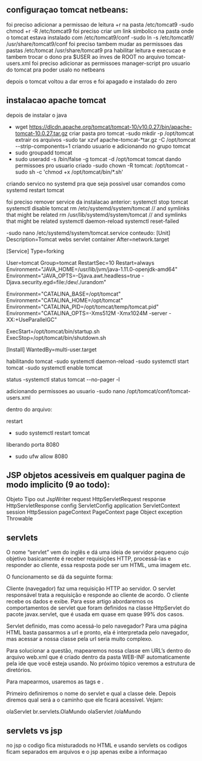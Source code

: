 ## configuraçao tomcat netbeans:
foi preciso adicionar a permissao de leitura +r na pasta /etc/tomcat9
-sudo chmod +r -R /etc/tomcat9
foi preciso criar um link simbolico na pasta onde o tomcat estava instalado com /etc/tomcat9/conf
-sudo ln -s /etc/tomcat9/ /usr/share/tomcat9/conf
foi preciso tambem mudar as permissoes das pastas /etc/tomcat /usr/share/tomcat9 pra habilitar leitura e execucao e tambem trocar o dono pra $USER ao inves de ROOT
no arquivo tomcat-users.xml foi preciso adicionar as permissoes manager-script pro usuario do tomcat pra poder usalo no netbeans

depois o tomcat voltou a dar erros e foi apagado e instalado do zero

## instalacao apache tomcat
depois de instalar o java
- wget https://dlcdn.apache.org/tomcat/tomcat-10/v10.0.27/bin/apache-tomcat-10.0.27.tar.gz
criar pasta pro tomcat
-sudo mkdir -p /opt/tomcat
extrair os arquivos
-sudo tar xzvf apache-tomcat-*tar.gz -C /opt/tomcat --strip-components=1
criando usuario e adicionando no grupo tomcat
- sudo groupadd tomcat
- sudo useradd -s /bin/false -g tomcat -d /opt/tomcat tomcat
dando permissoes pro usuario criado
-sudo chown -R tomcat: /opt/tomcat
-sudo sh -c 'chmod +x /opt/tomcat/bin/*.sh'

criando servico no systemd pra que seja possivel usar comandos como systemd restart tomcat

foi preciso remover service da instalacao anterior:
systemctl stop tomcat
systemctl disable tomcat
rm /etc/systemd/system/tomcat // and symlinks that might be related
rm /usr/lib/systemd/system/tomcat // and symlinks that might be related
systemctl daemon-reload
systemctl reset-failed

-sudo nano /etc/systemd/system/tomcat.service
conteudo:
[Unit]
Description=Tomcat webs servlet container
After=network.target

[Service]
Type=forking

User=tomcat
Group=tomcat
RestartSec=10
Restart=always 
Environment="JAVA_HOME=/usr/lib/jvm/java-1.11.0-openjdk-amd64"
Environment="JAVA_OPTS=-Djava.awt.headless=true -Djava.security.egd=file:/dev/./urandom"

Environment="CATALINA_BASE=/opt/tomcat"
Environment="CATALINA_HOME=/opt/tomcat"
Environment="CATALINA_PID=/opt/tomcat/temp/tomcat.pid"
Environment="CATALINA_OPTS=-Xms512M -Xmx1024M -server -XX:+UseParallelGC"

ExecStart=/opt/tomcat/bin/startup.sh
ExecStop=/opt/tomcat/bin/shutdown.sh

[Install]
WantedBy=multi-user.target

habilitando tomcat
-sudo systemctl daemon-reload
-sudo systemctl start tomcat
-sudo systemctl enable tomcat

status
-systemctl status tomcat --no-pager -l

adicionando permissoes ao usuario
-sudo nano /opt/tomcat/conf/tomcat-users.xml

dentro do arquivo:
<role rolename="admin"/>
<role rolename="admin-gui"/>
<role rolename="manager"/>
<role rolename="manager-gui"/>

<user username="h2s" password="pwd" roles="admin,admin-gui,manager,manager-gui"/>

restart
- sudo systemctl restart tomcat

liberando porta 8080
- sudo ufw allow 8080


## JSP objetos acessiveis em qualquer pagina de modo implicito (9 ao todo):
Objeto              Tipo
out                 JspWriter
request             HttpServletRequest
response            HttpServletResponse
config              ServletConfig
application         ServletContext
session             HttpSession
pageContext         PageContext
page                Object
exception           Throwable


## servlets
O nome “servlet” vem do inglês e dá uma ideia de servidor pequeno cujo objetivo basicamente é receber requisições HTTP, 
processá-las e responder ao cliente, essa resposta pode ser um HTML, uma imagem etc.

O funcionamento se dá da seguinte forma:

Cliente (navegador) faz uma requisição HTTP ao servidor.
O servlet responsável trata a requisição e responde ao cliente de acordo.
O cliente recebe os dados e exibe.
Para esse artigo abordaremos os comportamentos de servlet que foram definidos na classe 
HttpServlet do pacote javax.servlet, que é usada em quase em quase 99% dos casos.

Servlet definido, mas como acessá-lo pelo navegador? Para uma página HTML basta passarmos a url e pronto, 
ela é interpretada pelo navegador, mas acessar a nossa classe pela url seria muito complexo.

Para solucionar a questão, mapearemos nossa classe em URL’s dentro do arquivo web.xml que é criado 
dentro da pasta WEB-INF automaticamente pela ide que você esteja usando. No próximo tópico veremos a estrutura de diretórios.

Para mapearmos, usaremos as tags <servlet> e <servlert-mapping>.

Primeiro definiremos o nome do servlet e qual a classe dele. Depois diremos qual será a o caminho que ele ficará acessível. Vejam:

<servlet>
    <servlet-name>olaServlet</servlet-name>
    <servlet-class>br.servlets.OlaMundo</servlet-class>
</servlet>
<servlet-mapping>
    <servlet-name>olaServlet</servlet-name>
    <url-pattern>/olaMundo</url-pattern>
</servlet-mapping>


## servlets vs jsp
no jsp o codigo fica misturadods no HTML e usando servlets os codigos ficam separados em arquivos
e o jsp apenas exibe a informaçao